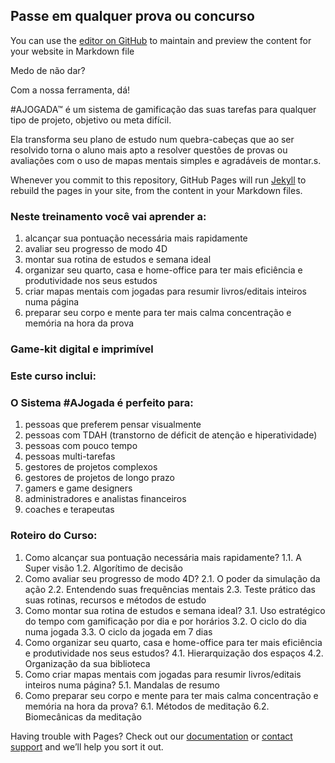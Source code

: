 ## Passe em qualquer prova ou concurso 

You can use the [editor on GitHub](https://github.com/AJogadaInstitute/Concursos/edit/main/docs/index.md) to maintain and preview the content for your website in Markdown file

Medo de não dar?

Com a nossa ferramenta, dá!

#AJOGADA™ é um sistema de gamificação das suas tarefas para qualquer tipo de projeto, objetivo ou meta difícil.

Ela transforma seu plano de estudo num quebra-cabeças que ao ser resolvido torna o aluno mais apto a resolver questões de provas ou avaliações com o uso de mapas mentais simples e agradáveis de montar.s.

Whenever you commit to this repository, GitHub Pages will run [Jekyll](https://jekyllrb.com/) to rebuild the pages in your site, from the content in your Markdown files.

### Neste treinamento você vai aprender a:

1. alcançar sua pontuação necessária mais rapidamente
2. avaliar seu progresso de modo 4D
3. montar sua rotina de estudos e semana ideal
4. organizar seu quarto, casa e home-office para ter mais eficiência e produtividade nos seus estudos
5. criar mapas mentais com jogadas para resumir livros/editais inteiros numa página
6. preparar seu corpo e mente para ter mais calma concentração e memória na hora da prova

### Game-kit digital e imprimível

### Este curso inclui:


### O Sistema #AJogada é perfeito para:

1. pessoas que preferem pensar visualmente
2. pessoas com TDAH (transtorno de déficit de atenção e hiperatividade)
3. pessoas com pouco tempo
4. pessoas multi-tarefas
5. gestores de projetos complexos
6. gestores de projetos de longo prazo
7. gamers e game designers
8. administradores e analistas financeiros
9. coaches e terapeutas

### Roteiro do Curso:

1. Como alcançar sua pontuação necessária mais rapidamente?
   1.1. A Super visão
   1.2. Algorítimo de decisão
2. Como avaliar seu progresso de modo 4D?
   2.1. O poder da simulação da ação
   2.2. Entendendo suas frequências mentais
   2.3. Teste prático das suas rotinas, recursos e métodos de estudo
3. Como montar sua rotina de estudos e semana ideal?
3.1. Uso estratégico do tempo com gamificação por dia e por horários
   3.2. O ciclo do dia numa jogada
   3.3. O ciclo da jogada em 7 dias
4. Como organizar seu quarto, casa e home-office para ter mais eficiência e produtividade nos seus estudos?
   4.1. Hierarquização dos espaços
  4.2. Organização da sua biblioteca
5. Como criar mapas mentais com jogadas para resumir livros/editais inteiros numa página?
   5.1. Mandalas de resumo
6. Como preparar seu corpo e mente para ter mais calma concentração e memória na hora da prova?
   6.1. Métodos de meditação
   6.2. Biomecânicas da meditação





Having trouble with Pages? Check out our [documentation](https://docs.github.com/categories/github-pages-basics/) or [contact support](https://support.github.com/contact) and we’ll help you sort it out.
